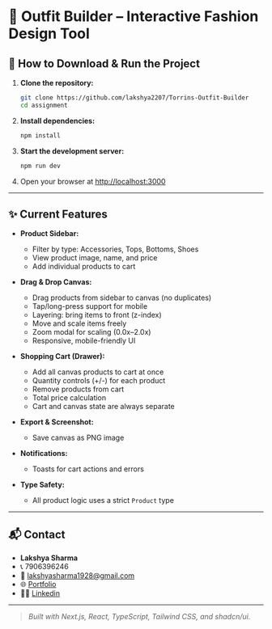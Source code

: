 # 👗 Outfit Builder – Interactive Fashion Design Tool

## 🚀 How to Download & Run the Project

1. **Clone the repository:**
   ```bash
   git clone https://github.com/lakshya2207/Torrins-Outfit-Builder
   cd assignment
   ```
2. **Install dependencies:**
   ```bash
   npm install
   ```
3. **Start the development server:**
   ```bash
   npm run dev
   ```
4. Open your browser at [http://localhost:3000](http://localhost:3000)

---

## ✨ Current Features

- **Product Sidebar:**
  - Filter by type: Accessories, Tops, Bottoms, Shoes
  - View product image, name, and price
  - Add individual products to cart

- **Drag & Drop Canvas:**
  - Drag products from sidebar to canvas (no duplicates)
  - Tap/long-press support for mobile
  - Layering: bring items to front (z-index)
  - Move and scale items freely
  - Zoom modal for scaling (0.0x–2.0x)
  - Responsive, mobile-friendly UI

- **Shopping Cart (Drawer):**
  - Add all canvas products to cart at once
  - Quantity controls (+/-) for each product
  - Remove products from cart
  - Total price calculation
  - Cart and canvas state are always separate

- **Export & Screenshot:**
  - Save canvas as PNG image

- **Notifications:**
  - Toasts for cart actions and errors

- **Type Safety:**
  - All product logic uses a strict `Product` type

---

## 📬 Contact

- **Lakshya Sharma**
- 📞 7906396246
- 📧 [lakshyasharma1928@gmail.com](mailto:lakshyasharma1928@gmail.com)
- 🌐 [Portfolio](https://lakshyaportfolio-mu.vercel.app/)
- 🧑‍💻 [Linkedin](https://www.linkedin.com/in/lakshya2207)

---

> _Built with Next.js, React, TypeScript, Tailwind CSS, and shadcn/ui._

